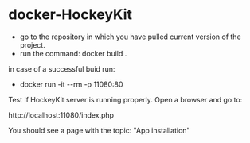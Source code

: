 # docker-HockeyKit

* go to the repository in which you have pulled current version of the project.
* run the command: docker build .

in case of a successful buid run:

* docker run -it --rm -p 11080:80 <BUILD-ID>

Test if HockeyKit server is running properly. Open a browser and go to:

http://localhost:11080/index.php

You should see a page with the topic: "App installation"

